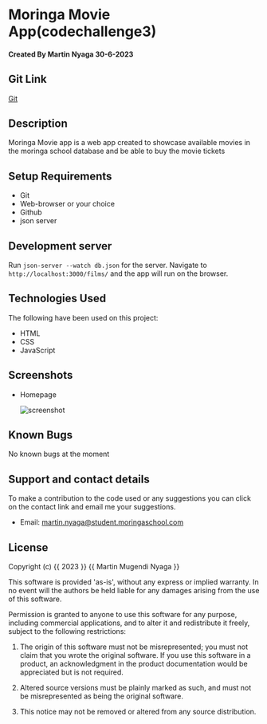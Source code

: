 # Moringa Movie App(codechallenge3)

#### Created By Martin Nyaga 30-6-2023

## Git Link

[Git](https://github.com/MartinNyaga/codeChallenge3)

## Description

Moringa Movie app is a web app created to showcase available movies in the moringa school database and be able to buy the movie tickets

## Setup Requirements

- Git
- Web-browser or your choice
- Github
- json server


## Development server

Run `json-server --watch db.json` for the server. Navigate to `http://localhost:3000/films/` and the app will run on the browser. 


## Technologies Used

The following have been used on this project:

- HTML
- CSS
- JavaScript


## Screenshots 

- Homepage

  <img src="" alt="screenshot" />




## Known Bugs

No known bugs at the moment

## Support and contact details 

To make a contribution to the code used or any suggestions you can click on the contact link and email me your suggestions.

- Email: martin.nyaga@student.moringaschool.com

## License

Copyright (c) {{ 2023 }} {{ Martin Mugendi Nyaga }}

This software is provided 'as-is', without any express or implied
warranty. In no event will the authors be held liable for any damages
arising from the use of this software.

Permission is granted to anyone to use this software for any purpose,
including commercial applications, and to alter it and redistribute it
freely, subject to the following restrictions:

   1. The origin of this software must not be misrepresented; you must not
   claim that you wrote the original software. If you use this software
   in a product, an acknowledgment in the product documentation would be
   appreciated but is not required.

   2. Altered source versions must be plainly marked as such, and must not be
   misrepresented as being the original software.

   3. This notice may not be removed or altered from any source
   distribution.